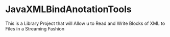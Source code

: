 # JavaXMLBindAnotationTools
This is a Library Project that will Allow u to Read and Write Blocks of XML to Files in a Streaming Fashion
